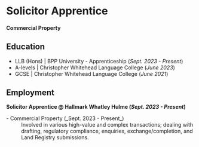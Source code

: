 # Solicitor Apprentice

#### Commercial Property

## Education
- LLB (Hons) | BPP University - Apprenticeship (_Sept. 2023 - Present_)								       		
- A-levels | Christopher Whitehead Language College (_June 2023_)	 			        		
- GCSE | Christopher Whitehead Language College (_June 2021_)

## Employment
**Solicitor Apprentice @ Hallmark Whatley Hulme (_Sept. 2023 - Present_)**
<dl>
<dt> - Commercial Property (_Sept. 2023 - Present_)</dt>
<dd> Involved in various high-value and complex transactions; dealing with drafting, regulatory compliance, enquiries, exchange/completion, and Land Registry submissions. </dd> 
</dl>


